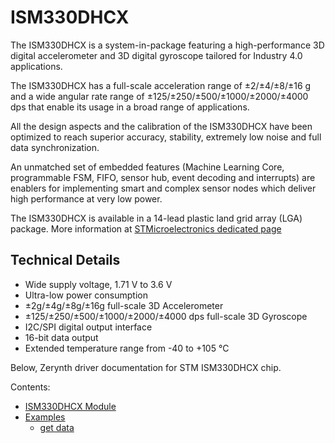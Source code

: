 # ISM330DHCX

The ISM330DHCX is a system-in-package featuring a high-performance 3D digital accelerometer and 3D digital gyroscope tailored for Industry 4.0 applications.

The ISM330DHCX has a full-scale acceleration range of ±2/±4/±8/±16 g and a wide angular rate range of ±125/±250/±500/±1000/±2000/±4000 dps that enable its usage in a broad range of applications.

All the design aspects and the calibration of the ISM330DHCX have been optimized to reach superior accuracy, stability, extremely low noise and full data synchronization.

An unmatched set of embedded features (Machine Learning Core, programmable FSM, FIFO, sensor hub, event decoding and interrupts) are enablers for implementing smart and complex sensor nodes which deliver high performance at very low power.

The ISM330DHCX is available in a 14-lead plastic land grid array (LGA) package.
More information at [STMicroelectronics dedicated page](https://www.st.com/en/mems-and-sensors/ism330dhcx.html)

## Technical Details


* Wide supply voltage, 1.71 V to 3.6 V
* Ultra-low power consumption
* ±2g/±4g/±8g/±16g full-scale 3D Accelerometer
* ±125/±250/±500/±1000/±2000/±4000 dps full-scale 3D Gyroscope
* I2C/SPI digital output interface
* 16-bit data output
* Extended temperature range from -40 to +105 °C

Below, Zerynth driver documentation for STM ISM330DHCX chip.

Contents:


* [ISM330DHCX Module](/latest/reference/libs/stm/ism330dhcx/docs/ism330dhcx/)
* [Examples](/latest/reference/libs/stm/ism330dhcx/docs/examples/)
    * [get data](/latest/reference/libs/stm/ism330dhcx/docs/examples/#read-accelerometer-gyroscope-and-temperature-data-from-ism330dhcx)
